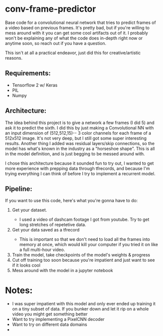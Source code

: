 # conv-frame-predictor
Base code for a convolutional neural network that tries to predict frames of a video based on previous frames. It's pretty bad, but if you're willing to mess around with it you can get some cool artifacts out of it. I probably won't be explaining any of what the code does in-depth right now or anytime soon, so reach out if you have a question. <br>

This isn't at all a practical endeavor, just did this for creative/artistic reasons.

## Requirements:
<ul>
  <li>Tensorflow 2 w/ Keras</li>
  <li>PIL</li>
  <li>Numpy</li>
</ul>

## Architecture:
The idea behind this project is to give a network a few frames (I did 5) and ask it
to predict the sixth. I did this by just making a Convolutional NN with an input
dimension of (512,512,15)-- 3 color channels for each frame of a 512x512 image.
It's not very deep, but I still got some super interesting results.
Another thing I added was residual layers/skip connections, so the model has
what's known in the industry as a "horseshoe shape". This is all in the model
definition, and is just begging to be messed around with. <br>

I chose this architecture because it sounded fun to try out, I wanted to get
more experience with prepping data through tfrecords, and because I'm trying
everything I can think of before I try to implement a recurrent model.

## Pipeline:
If you want to use this code, here's what you're gonna have to do:
<ol>
 <li>Get your dataset.</li>
 <ul><li>I used a video of dashcam footage I got from youtube. Try to get long stretches of repetetive data.</li></ul>
 <li>Get your data saved as a tfrecord</li>
 <ul><li>This is important so that we don't need to load all the frames into
 memory at once, which would kill your computer if you tried it on like a full multi-hour video.</li></ul>
 <li>Train the model, take checkpoints of the model's weights & progress</li>
 <li>Cut off training too soon because you're impatient and just want to see
 if it looks cool</li>
 <li>Mess around with the model in a jupyter notebook</li>
</ol>

# Notes:
<ul>
  <li>I was super impatient with this model and only ever ended up training it on a tiny subset of data. If you bunker down and let it rip on a whole video you might get something better</li>
  <li>Want to try implementing a PixelCNN decoder</li>
  <li>Want to try on different data domains</li>
  <li></li>
</ul>
